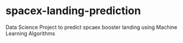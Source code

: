 # spacex-landing-prediction
Data Science Project to predict spcaex booster landing using Machine Learning Algorithms
